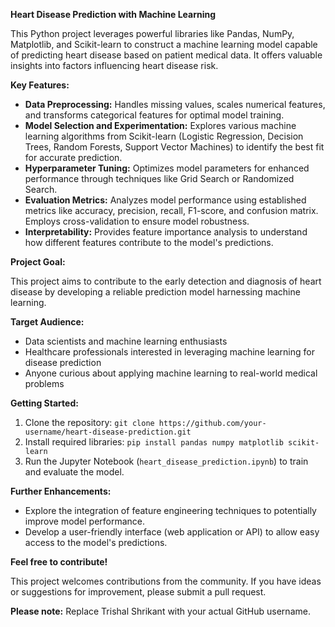 

**Heart Disease Prediction with Machine Learning**

This Python project leverages powerful libraries like Pandas, NumPy, Matplotlib, and Scikit-learn to construct a machine learning model capable of predicting heart disease based on patient medical data. It offers valuable insights into factors influencing heart disease risk.

**Key Features:**

* **Data Preprocessing:** Handles missing values, scales numerical features, and transforms categorical features for optimal model training.
* **Model Selection and Experimentation:** Explores various machine learning algorithms from Scikit-learn (Logistic Regression, Decision Trees, Random Forests, Support Vector Machines) to identify the best fit for accurate prediction.
* **Hyperparameter Tuning:** Optimizes model parameters for enhanced performance through techniques like Grid Search or Randomized Search.
* **Evaluation Metrics:** Analyzes model performance using established metrics like accuracy, precision, recall, F1-score, and confusion matrix. Employs cross-validation to ensure model robustness.
* **Interpretability:** Provides feature importance analysis to understand how different features contribute to the model's predictions.

**Project Goal:**

This project aims to contribute to the early detection and diagnosis of heart disease by developing a reliable prediction model harnessing machine learning.

**Target Audience:**

* Data scientists and machine learning enthusiasts
* Healthcare professionals interested in leveraging machine learning for disease prediction
* Anyone curious about applying machine learning to real-world medical problems

**Getting Started:**

1. Clone the repository: `git clone https://github.com/your-username/heart-disease-prediction.git`
2. Install required libraries: `pip install pandas numpy matplotlib scikit-learn`
3. Run the Jupyter Notebook (`heart_disease_prediction.ipynb`) to train and evaluate the model.

**Further Enhancements:**

* Explore the integration of feature engineering techniques to potentially improve model performance.
* Develop a user-friendly interface (web application or API) to allow easy access to the model's predictions.

**Feel free to contribute!**

This project welcomes contributions from the community. If you have ideas or suggestions for improvement, please submit a pull request.

**Please note:** Replace Trishal Shrikant with your actual GitHub username.
